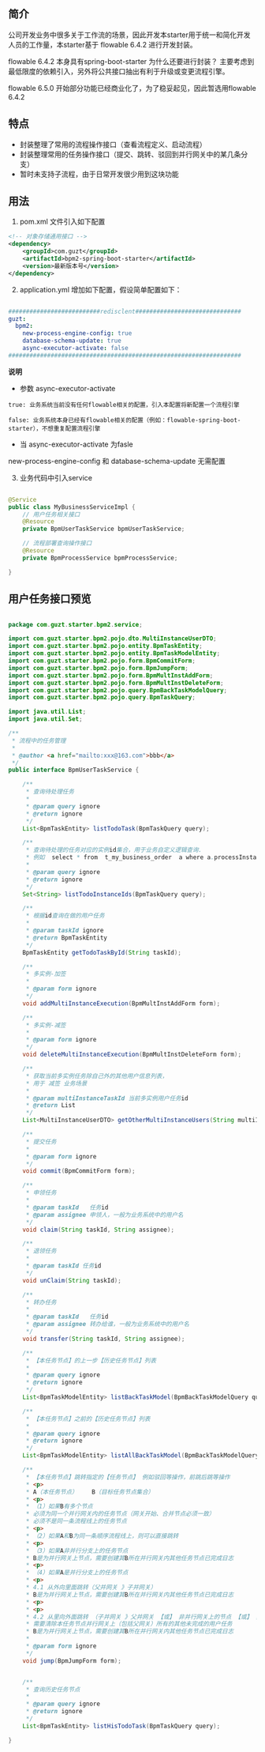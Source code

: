 ## 简介

公司开发业务中很多关于工作流的场景，因此开发本starter用于统一和简化开发人员的工作量，本starter基于
flowable 6.4.2 进行开发封装。

flowable 6.4.2 本身具有spring-boot-starter 为什么还要进行封装？ 
主要考虑到最低限度的依赖引入，另外将公共接口抽出有利于升级或变更流程引擎。

flowable 6.5.0 开始部分功能已经商业化了，为了稳妥起见，因此暂选用flowable 6.4.2

## 特点
- 封装整理了常用的流程操作接口（查看流程定义、启动流程）
- 封装整理常用的任务操作接口（提交、跳转、驳回到并行网关中的某几条分支）
- 暂时未支持子流程，由于日常开发很少用到这块功能

## 用法
1. pom.xml 文件引入如下配置

```xml
<!-- 对象存储通用接口 -->
<dependency>
    <groupId>com.guzt</groupId>
    <artifactId>bpm2-spring-boot-starter</artifactId>
    <version>最新版本号</version>
</dependency>

```


2. application.yml 增加如下配置，假设简单配置如下：

```yaml

##########################redisclent##############################
guzt:
  bpm2:
    new-process-engine-config: true
    database-schema-update: true
    async-executor-activate: false
##################################################################

```

**说明**
   - 参数 async-executor-activate
   
    true: 业务系统当前没有任何flowable相关的配置，引入本配置将新配置一个流程引擎
    
    false: 业务系统本身已经有flowable相关的配置（例如：flowable-spring-boot-starter），不想重复配置流程引擎
   
   - 当 async-executor-activate 为fasle
   
   new-process-engine-config 和 database-schema-update 无需配置

3. 业务代码中引入service

```java

@Service
public class MyBusinessServiceImpl {
    // 用户任务相关接口
    @Resource
    private BpmUserTaskService bpmUserTaskService;

    // 流程部署查询操作接口
    @Resource
    private BpmProcessService bpmProcessService;

}

```

## 用户任务接口预览

```java

package com.guzt.starter.bpm2.service;

import com.guzt.starter.bpm2.pojo.dto.MultiInstanceUserDTO;
import com.guzt.starter.bpm2.pojo.entity.BpmTaskEntity;
import com.guzt.starter.bpm2.pojo.entity.BpmTaskModelEntity;
import com.guzt.starter.bpm2.pojo.form.BpmCommitForm;
import com.guzt.starter.bpm2.pojo.form.BpmJumpForm;
import com.guzt.starter.bpm2.pojo.form.BpmMultInstAddForm;
import com.guzt.starter.bpm2.pojo.form.BpmMultInstDeleteForm;
import com.guzt.starter.bpm2.pojo.query.BpmBackTaskModelQuery;
import com.guzt.starter.bpm2.pojo.query.BpmTaskQuery;

import java.util.List;
import java.util.Set;

/**
 * 流程中的任务管理
 *
 * @author <a href="mailto:xxx@163.com">bbb</a>
 */
public interface BpmUserTaskService {

    /**
     * 查询待处理任务
     *
     * @param query ignore
     * @return ignore
     */
    List<BpmTaskEntity> listTodoTask(BpmTaskQuery query);

    /**
     * 查询待处理的任务对应的实例id集合，用于业务自定义逻辑查询.
     * 例如  select * from  t_my_business_order  a where a.processInstanceId in (xxx,bbb,ccc) order by create_time desc;
     *
     * @param query ignore
     * @return ignore
     */
    Set<String> listTodoInstanceIds(BpmTaskQuery query);

    /**
     * 根据id查询在做的用户任务
     *
     * @param taskId ignore
     * @return BpmTaskEntity
     */
    BpmTaskEntity getTodoTaskById(String taskId);

    /**
     * 多实例-加签
     *
     * @param form ignore
     */
    void addMultiInstanceExecution(BpmMultInstAddForm form);

    /**
     * 多实例-减签
     *
     * @param form ignore
     */
    void deleteMultiInstanceExecution(BpmMultInstDeleteForm form);

    /**
     * 获取当前多实例任务除自己外的其他用户信息列表，
     * 用于 减签 业务场景
     *
     * @param multiInstanceTaskId 当前多实例用户任务id
     * @return List
     */
    List<MultiInstanceUserDTO> getOtherMultiInstanceUsers(String multiInstanceTaskId);

    /**
     * 提交任务
     *
     * @param form ignore
     */
    void commit(BpmCommitForm form);

    /**
     * 申领任务
     *
     * @param taskId   任务id
     * @param assignee 申领人，一般为业务系统中的用户名
     */
    void claim(String taskId, String assignee);

    /**
     * 退领任务
     *
     * @param taskId 任务id
     */
    void unClaim(String taskId);

    /**
     * 转办任务
     *
     * @param taskId   任务id
     * @param assignee 转办给谁，一般为业务系统中的用户名
     */
    void transfer(String taskId, String assignee);

    /**
     * 【本任务节点】的上一步【历史任务节点】列表
     *
     * @param query ignore
     * @return ignore
     */
    List<BpmTaskModelEntity> listBackTaskModel(BpmBackTaskModelQuery query);

    /**
     * 【本任务节点】之前的【历史任务节点】列表
     *
     * @param query ignore
     * @return ignore
     */
    List<BpmTaskModelEntity> listAllBackTaskModel(BpmBackTaskModelQuery query);

    /**
     * 【本任务节点】跳转指定的【任务节点】 例如驳回等操作，前跳后跳等操作
     * <p>
     * A（本任务节点）    B（目标任务节点集合）
     * <p>
     * （1）如果B有多个节点
     * 必须为同一个并行网关内的任务节点（网关开始、合并节点必须一致）
     * 必须不是同一条流程线上的任务节点
     * <p>
     * （2）如果A和B为同一条顺序流程线上，则可以直接跳转
     * <p>
     * （3）如果A非并行分支上的任务节点
     * B是为并行网关上节点，需要创建其B所在并行网关内其他任务节点已完成日志
     * <p>
     * （4）如果A是并行分支上的任务节点
     * <p>
     * 4.1 从外向里面跳转（父并网关 》子并网关）
     * B是为并行网关上节点，需要创建其B所在并行网关内其他任务节点已完成日志
     * <p>
     * <p>
     * 4.2 从里向外面跳转 （子并网关 》父并网关 【或】 非并行网关上的节点 【或】 其他非父子关系的并行网关节点）
     * 需要清除本任务节点并行网关上（包括父网关）所有的其他未完成的用户任务
     * B是为并行网关上节点，需要创建其B所在并行网关内其他任务节点已完成日志
     *
     * @param form ignore
     */
    void jump(BpmJumpForm form);


    /**
     * 查询历史任务节点
     *
     * @param query ignore
     * @return ignore
     */
    List<BpmTaskEntity> listHisTodoTask(BpmTaskQuery query);

}

```






